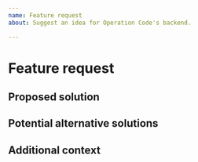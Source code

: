 ```yaml
---
name: Feature request
about: Suggest an idea for Operation Code's backend.

---
```


# Feature request
<!--  A clear and concise description of what the problem is. Ex. I'm always frustrated when [...] -->

## Proposed solution
<!-- A clear and concise description of what you want to happen. -->

## Potential alternative solutions
<!-- A clear and concise description of any alternative solutions or features you've considered. Why are they inferior to the first proposed solution? -->

## Additional context
<!-- Add any other context or screenshots about the feature request here. -->

